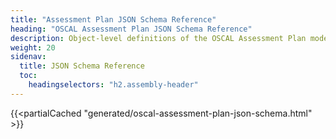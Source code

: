 ```yaml
---
title: "Assessment Plan JSON Schema Reference"
heading: "OSCAL Assessment Plan JSON Schema Reference"
description: Object-level definitions of the OSCAL Assessment Plan model JSON format.
weight: 20
sidenav:
  title: JSON Schema Reference
  toc:
    headingselectors: "h2.assembly-header"
---
```


{{<partialCached "generated/oscal-assessment-plan-json-schema.html" >}}
